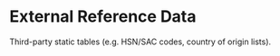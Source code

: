 # External Reference Data

Third-party static tables (e.g. HSN/SAC codes, country of origin lists).
